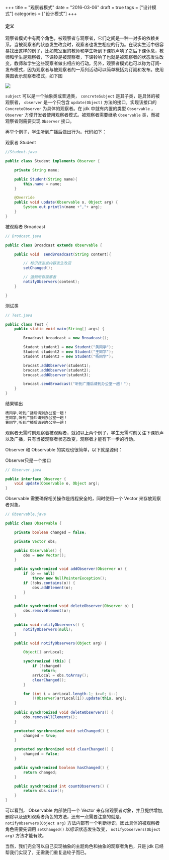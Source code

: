 +++
title = "观察者模式"
date = "2016-03-06"
draft = true
tags = ["设计模式"]
categories = ["设计模式"]
+++
#### 定义
观察者模式中有两个角色，被观察者与观察者，它们之间是一种一对多的依赖关系，当被观察者的状态发生改变时，观察者也发生相应的行为。在现实生活中很容易找出这样的例子，比如教室里的教师和学生听到下课铃声响了之后下课休息，教师和学生是观察者，下课铃是被观察者，下课铃响了也就是被观察者的状态发生改变，教师和学生这些观察者做出相应的行动。另外，观察者模式也可以称为订阅-发布模式，因为观察者与被观察者的一系列活动可以简单概括为订阅和发布。使用类图表示观察者模式，如下图

<!-- more -->

![](http://ww4.sinaimg.cn/mw690/006nezkigw1f1mzq41atkj30e20aqq3c.jpg)

`subject` 可以是一个抽象类或普通类， `concreteSubject` 是其子类，是具体的被观察者， `observer` 是一个只包含 `update(Object)` 方法的接口，实现该接口的 `ConcreteObserver` 为具体的观察者。在 jdk 中就有内置的类型 `Observable` ， `Observer` 方便开发者使用观察者模式。被观察者需要继承 `Observable` 类，而被观察者则需要实现 `Observer` 接口。

再举个例子，学生听到广播后做出行为。代码如下：

观察者 Student

```java
//Student.java

public class Student implements Observer {

    private String name;

    public Student(String name){
        this.name = name;
    }

    @Override
    public void update(Observable o, Object arg) {
        System.out.println(name +","+ arg);
    }
}
```

被观察者 Broadcast

```java
// Brodcast.java

public class Broadcast extends Observable {

    public void  sendBroadcast(String content){

        // 标识状态或内容发生改变
        setChanged();

        // 通知所有观察者
        notifyObservers(content);
    }

}
```

测试类

```java
// Test.java

public class Test {
    public static void main(String[] args) {

        Broadcast broadcast = new Broadcast();

        Student student1 = new Student("黄同学");
        Student student2 = new Student("王同学");
        Student student3 = new Student("杨同学");

        brocast.addObserver(student1);
        brocast.addObserver(student2);
        brocast.addObserver(student3);

        brocast.sendBroadcast("听到广播后请到办公室一趟！");
    }
}
```

结果输出

```java
杨同学,听到广播后请到办公室一趟！
王同学,听到广播后请到办公室一趟！
黄同学,听到广播后请到办公室一趟！
```

观察者无需时刻观察着被观察者，就如以上两个例子，学生无需时刻关注下课铃声以及广播，只有当被观察者状态改变，观察者才能有下一步的行动。

Observer 和 Observable 的实现也很简单，以下就是源码：

Observer只是一个接口

```java
// Observer.java

public interface Observer {
    void update(Observable o, Object arg);
}
```

Observable 需要确保相关操作是线程安全的，同时使用一个 Vector 来存放观察者对象。

```java
// Observable.java

public class Observable {

    private boolean changed = false;

    private Vector obs;

    public Observable() {
        obs = new Vector();
    }

    public synchronized void addObserver(Observer o) {
        if (o == null)
            throw new NullPointerException();
        if (!obs.contains(o)) {
            obs.addElement(o);
        }
    }

    public synchronized void deleteObserver(Observer o) {
        obs.removeElement(o);
    }
    
    public void notifyObservers() {
        notifyObservers(null);
    }

    public void notifyObservers(Object arg) {

        Object[] arrLocal;

        synchronized (this) {
            if (!changed)
                return;
            arrLocal = obs.toArray();
            clearChanged();
        }

        for (int i = arrLocal.length-1; i>=0; i--)
            ((Observer)arrLocal[i]).update(this, arg);
    }
 
    public synchronized void deleteObservers() {
        obs.removeAllElements();
    }

    protected synchronized void setChanged() {
        changed = true;
    }

    protected synchronized void clearChanged() {
        changed = false;
    }

    public synchronized boolean hasChanged() {
        return changed;
    }

    public synchronized int countObservers() {
        return obs.size();
    }
}

```

可以看到， Observable 内部使用一个 Vector 来存储观察者对象，并且提供增加,删除以及通知观察者角色的方法，还有一点需要注意的就是， `notifyObservers(Object arg)` 方法内部有一个判断标识，因此具体的被观察者角色需要先调用 `setChanged()` 以标识状态发生改变， `notifyObservers(Object arg)` 方法才能有效。

当然，我们完全可以自己实现抽象的主题角色和抽象的观察者角色，只是 jdk 已经帮我们实现了，无需我们重复造轮子而已。


